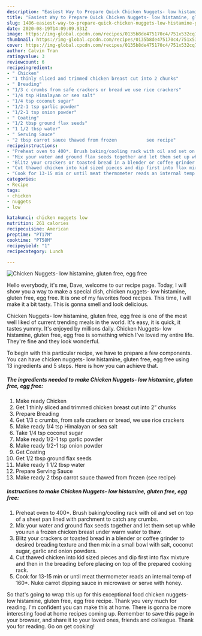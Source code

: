 ```yaml
---
description: "Easiest Way to Prepare Quick Chicken Nuggets- low histamine, gluten free, egg free"
title: "Easiest Way to Prepare Quick Chicken Nuggets- low histamine, gluten free, egg free"
slug: 1486-easiest-way-to-prepare-quick-chicken-nuggets-low-histamine-gluten-free-egg-free
date: 2020-08-19T14:09:09.931Z
image: https://img-global.cpcdn.com/recipes/0135b8de475170c4/751x532cq70/chicken-nuggets-low-histamine-gluten-free-egg-free-recipe-main-photo.jpg
thumbnail: https://img-global.cpcdn.com/recipes/0135b8de475170c4/751x532cq70/chicken-nuggets-low-histamine-gluten-free-egg-free-recipe-main-photo.jpg
cover: https://img-global.cpcdn.com/recipes/0135b8de475170c4/751x532cq70/chicken-nuggets-low-histamine-gluten-free-egg-free-recipe-main-photo.jpg
author: Calvin Tran
ratingvalue: 3
reviewcount: 6
recipeingredient:
- " Chicken"
- "1 thinly sliced and trimmed chicken breast cut into 2 chunks"
- " Breading"
- "1/3 c crumbs from safe crackers or bread we use rice crackers"
- "1/4 tsp Himalayan or sea salt"
- "1/4 tsp coconut sugar"
- "1/2-1 tsp garlic powder"
- "1/2-1 tsp onion powder"
- " Coating"
- "1/2 tbsp ground flax seeds"
- "1 1/2 tbsp water"
- " Serving Sauce"
- "2 tbsp carrot sauce thawed from frozen           see recipe"
recipeinstructions:
- "Preheat oven to 400*. Brush baking/cooling rack with oil and set on top of a sheet pan lined with parchment to catch any crumbs."
- "Mix your water and ground flax seeds together and let them set up while you run a frozen chicken breast under warm water to thaw."
- "Blitz your crackers or toasted bread in a blender or coffee grinder to desired breading texture and then mix in a small bowl with salt, coconut sugar, garlic and onion powders."
- "Cut thawed chicken into kid sized pieces and dip first into flax mixture and then in the breading before placing on top of the prepared cooking rack."
- "Cook for 13-15 min or until meat thermometer reads an internal temp of 160*. Nuke carrot dipping sauce in microwave or serve with honey."
categories:
- Recipe
tags:
- chicken
- nuggets
- low

katakunci: chicken nuggets low 
nutrition: 261 calories
recipecuisine: American
preptime: "PT17M"
cooktime: "PT58M"
recipeyield: "1"
recipecategory: Lunch

---
```



![Chicken Nuggets- low histamine, gluten free, egg free](https://img-global.cpcdn.com/recipes/0135b8de475170c4/751x532cq70/chicken-nuggets-low-histamine-gluten-free-egg-free-recipe-main-photo.jpg)

Hello everybody, it's me, Dave, welcome to our recipe page. Today, I will show you a way to make a special dish, chicken nuggets- low histamine, gluten free, egg free. It is one of my favorites food recipes. This time, I will make it a bit tasty. This is gonna smell and look delicious.

Chicken Nuggets- low histamine, gluten free, egg free is one of the most well liked of current trending meals in the world. It's easy, it is quick, it tastes yummy. It's enjoyed by millions daily. Chicken Nuggets- low histamine, gluten free, egg free is something which I've loved my entire life. They're fine and they look wonderful.




To begin with this particular recipe, we have to prepare a few components. You can have chicken nuggets- low histamine, gluten free, egg free using 13 ingredients and 5 steps. Here is how you can achieve that.

<!--inarticleads1-->

##### The ingredients needed to make Chicken Nuggets- low histamine, gluten free, egg free:

1. Make ready  Chicken
1. Get 1 thinly sliced and trimmed chicken breast cut into 2” chunks
1. Prepare  Breading
1. Get 1/3 c crumbs, from safe crackers or bread, we use rice crackers
1. Make ready 1/4 tsp Himalayan or sea salt
1. Take 1/4 tsp coconut sugar
1. Make ready 1/2-1 tsp garlic powder
1. Make ready 1/2-1 tsp onion powder
1. Get  Coating
1. Get 1/2 tbsp ground flax seeds
1. Make ready 1 1/2 tbsp water
1. Prepare  Serving Sauce
1. Make ready 2 tbsp carrot sauce thawed from frozen           (see recipe)




<!--inarticleads2-->

##### Instructions to make Chicken Nuggets- low histamine, gluten free, egg free:

1. Preheat oven to 400*. Brush baking/cooling rack with oil and set on top of a sheet pan lined with parchment to catch any crumbs.
1. Mix your water and ground flax seeds together and let them set up while you run a frozen chicken breast under warm water to thaw.
1. Blitz your crackers or toasted bread in a blender or coffee grinder to desired breading texture and then mix in a small bowl with salt, coconut sugar, garlic and onion powders.
1. Cut thawed chicken into kid sized pieces and dip first into flax mixture and then in the breading before placing on top of the prepared cooking rack.
1. Cook for 13-15 min or until meat thermometer reads an internal temp of 160*. Nuke carrot dipping sauce in microwave or serve with honey.




So that's going to wrap this up for this exceptional food chicken nuggets- low histamine, gluten free, egg free recipe. Thank you very much for reading. I'm confident you can make this at home. There is gonna be more interesting food at home recipes coming up. Remember to save this page in your browser, and share it to your loved ones, friends and colleague. Thank you for reading. Go on get cooking!
